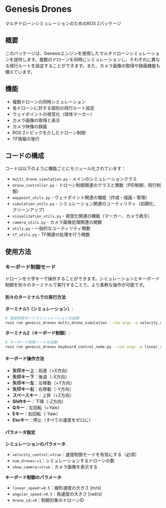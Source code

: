 # Genesis Drones

マルチドローンシミュレーションのためのROS 2パッケージ

## 概要

このパッケージは、Genesisエンジンを使用したマルチドローンシミュレーションを提供します。複数のドローンを同時にシミュレーションし、それぞれに異なる飛行ルートを設定することができます。また、カメラ画像の取得や録画機能も備えています。

## 機能

- 複数ドローンの同時シミュレーション
- 各ドローンに対する個別の飛行ルート設定
- ウェイポイントの視覚化（球体マーカー）
- カメラ画像の取得と表示
- カメラ映像の録画
- ROS 2トピックを介したドローン制御
- TF情報の発行

## コードの構成

コードは以下のように機能ごとにモジュール化されています：

- `multi_drone_simulation.py` - メインのシミュレーションクラス
- `drone_controller.py` - ドローン制御関連のクラスと関数（PID制御、飛行制御）
- `waypoint_utils.py` - ウェイポイント関連の機能（作成・描画・管理）
- `simulation_utils.py` - シミュレーション関連のユーティリティ（初期化、クリーンアップ）
- `visualization_utils.py` - 視覚化関連の機能（マーカー、カメラ表示）
- `camera_utils.py` - カメラ画像処理関連の関数
- `utils.py` - 一般的なユーティリティ関数
- `tf_utils.py` - TF関連の処理を行う関数

## 使用方法

### キーボード制御モード

ドローンを十字キーで操作することができます。シミュレーションとキーボード制御を別々のターミナルで実行することで、より柔軟な操作が可能です。

#### 別々のターミナルでの実行方法

**ターミナル1（シミュレーション）**:
```bash
# 速度制御モードでシミュレーションを起動
ros2 run genesis_drones multi_drone_simulation --ros-args -p velocity_control:=true -p num_drones:=1
```

**ターミナル2（キーボード制御）**:
```bash
# キーボード制御ノードを起動
ros2 run genesis_drones keyboard_control_node.py --ros-args -p linear_speed:=0.5 -p drone_id:=0
```

#### キーボード操作方法

- **矢印キー上**：前進（+X方向）
- **矢印キー下**：後退（-X方向）
- **矢印キー左**：左移動（+Y方向）
- **矢印キー右**：右移動（-Y方向）
- **スペースキー**：上昇（+Z方向）
- **Shiftキー**：下降（-Z方向）
- **Qキー**：左回転（+Yaw）
- **Eキー**：右回転（-Yaw）
- **Escキー**：停止（すべての速度をゼロに）

#### パラメータ設定

**シミュレーションのパラメータ**:
- `velocity_control:=true`：速度制御モードを有効にする（必須）
- `num_drones:=1`：シミュレーションするドローンの数
- `show_camera:=true`：カメラ画像を表示する

**キーボード制御のパラメータ**:
- `linear_speed:=0.5`：線形速度の大きさ [m/s]
- `angular_speed:=0.5`：角速度の大きさ [rad/s]
- `drone_id:=0`：制御対象のドローンID
```
